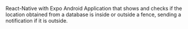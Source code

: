 React-Native with Expo Android Application that shows and checks if the location obtained from a database is inside or outside a fence, sending a notification if it is outside.
